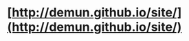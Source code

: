 # [http://demun.github.io/site/](http://demun.github.io/site/)
<!-- <script type="text/javascript"> location.href="site/index.html"; </script> -->
